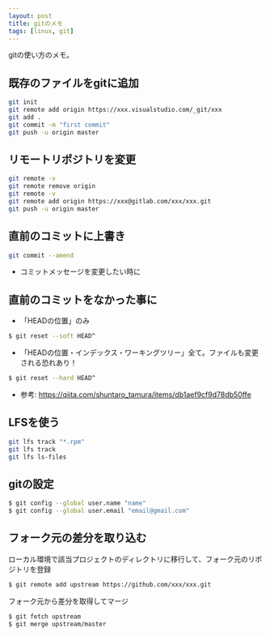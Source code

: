```yaml
---
layout: post
title: gitのメモ
tags: [linux, git]
---
```


gitの使い方のメモ。

## 既存のファイルをgitに追加

```bash
git init
git remote add origin https://xxx.visualstudio.com/_git/xxx
git add .
git commit -m "first commit"
git push -u origin master
```

## リモートリポジトリを変更

```bash
git remote -v
git remote remove origin
git remote -v
git remote add origin https://xxx@gitlab.com/xxx/xxx.git
git push -u origin master
```

## 直前のコミットに上書き

```bash
git commit --amend
```
- コミットメッセージを変更したい時に

## 直前のコミットをなかった事に

- 「HEADの位置」のみ
```bash
$ git reset --soft HEAD^
```

- 「HEADの位置・インデックス・ワーキングツリー」全て。ファイルも変更される恐れあり！
```bash
$ git reset --hard HEAD^
```

- 参考: https://qiita.com/shuntaro_tamura/items/db1aef9cf9d78db50ffe

## LFSを使う

```bash
git lfs track "*.rpm"
git lfs track
git lfs ls-files
```

## gitの設定

```bash
$ git config --global user.name "name"
$ git config --global user.email "email@gmail.com"
```

## フォーク元の差分を取り込む

ローカル環境で該当プロジェクトのディレクトリに移行して、フォーク元のリポジトリを登録

```bash
$ git remote add upstream https://github.com/xxx/xxx.git
```

フォーク元から差分を取得してマージ

```bash
$ git fetch upstream
$ git merge upstream/master
```
